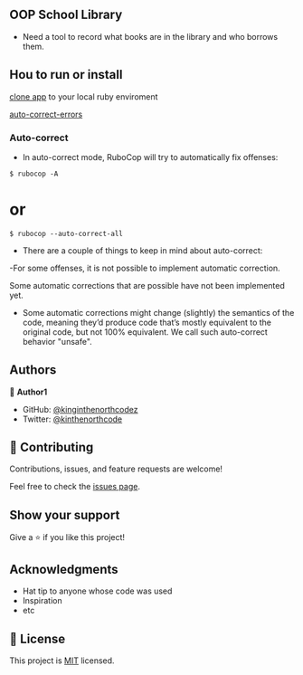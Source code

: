 ## OOP School Library

- Need a tool to record what books are in the library and who borrows them.

## Hou to run or install

[clone app](https://github.com/kinginthenorthcodez/oop-school-library) to your local ruby enviroment

[auto-correct-errors](https://docs.rubocop.org/rubocop/usage/auto_correct.html)

### Auto-correct

- In auto-correct mode, RuboCop will try to automatically fix offenses:

`$ rubocop -A`

# or

`$ rubocop --auto-correct-all`

- There are a couple of things to keep in mind about auto-correct:

-For some offenses, it is not possible to implement automatic correction.

Some automatic corrections that are possible have not been implemented yet.

- Some automatic corrections might change (slightly) the semantics of the code, meaning they’d produce code that’s mostly equivalent to the original code, but not 100% equivalent. We call such auto-correct behavior "unsafe".

## Authors

👤 **Author1**

- GitHub: [@kinginthenorthcodez](https://github.com/kinginthenorthcodez)
- Twitter: [@kinthenorthcode](https://twitter.com/kinthenorthcode)

## 🤝 Contributing

Contributions, issues, and feature requests are welcome!

Feel free to check the [issues page](https://github.com/kinginthenorthcodez/oop-school-library/issues).

## Show your support

Give a ⭐️ if you like this project!

## Acknowledgments

- Hat tip to anyone whose code was used
- Inspiration
- etc

## 📝 License

This project is [MIT](./MIT.md) licensed.
